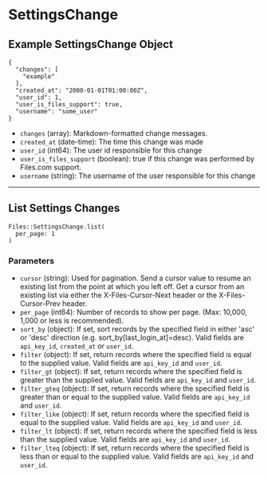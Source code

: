# SettingsChange

## Example SettingsChange Object

```
{
  "changes": [
    "example"
  ],
  "created_at": "2000-01-01T01:00:00Z",
  "user_id": 1,
  "user_is_files_support": true,
  "username": "some_user"
}
```

* `changes` (array): Markdown-formatted change messages.
* `created_at` (date-time): The time this change was made
* `user_id` (int64): The user id responsible for this change
* `user_is_files_support` (boolean): true if this change was performed by Files.com support.
* `username` (string): The username of the user responsible for this change


---

## List Settings Changes

```
Files::SettingsChange.list(
  per_page: 1
)
```

### Parameters

* `cursor` (string): Used for pagination.  Send a cursor value to resume an existing list from the point at which you left off.  Get a cursor from an existing list via either the X-Files-Cursor-Next header or the X-Files-Cursor-Prev header.
* `per_page` (int64): Number of records to show per page.  (Max: 10,000, 1,000 or less is recommended).
* `sort_by` (object): If set, sort records by the specified field in either 'asc' or 'desc' direction (e.g. sort_by[last_login_at]=desc). Valid fields are `api_key_id`, `created_at` or `user_id`.
* `filter` (object): If set, return records where the specified field is equal to the supplied value. Valid fields are `api_key_id` and `user_id`.
* `filter_gt` (object): If set, return records where the specified field is greater than the supplied value. Valid fields are `api_key_id` and `user_id`.
* `filter_gteq` (object): If set, return records where the specified field is greater than or equal to the supplied value. Valid fields are `api_key_id` and `user_id`.
* `filter_like` (object): If set, return records where the specified field is equal to the supplied value. Valid fields are `api_key_id` and `user_id`.
* `filter_lt` (object): If set, return records where the specified field is less than the supplied value. Valid fields are `api_key_id` and `user_id`.
* `filter_lteq` (object): If set, return records where the specified field is less than or equal to the supplied value. Valid fields are `api_key_id` and `user_id`.
